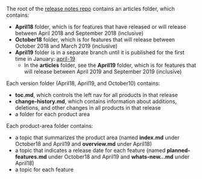 The root of the [release notes repo](https://github.com/MicrosoftDocs/BusinessApplication-ReleaseNotes) contains an articles folder, which contains: 
- **April18** folder, which is for features that have released or will release between April 2018 and September 2018 (inclusive)
- **October18** folder, which is for features that will release between October 2018 and March 2019 (inclusive)
- **April19** folder is in a separate branch until it is published for the first time in January: [april-19](https://github.com/MicrosoftDocs/BusinessApplication-ReleaseNotes/tree/april-19/articles/April19)
	- In the **articles** folder, see the **April19** folder, which is for features that will release between April 2019 and September 2019 (inclusive)


Each version folder (April18, April19, and October10) contains:
- **toc.md**, which controls the left nav for all products in that release
- **change-history.md**, which contains information about additions, deletions, and other changes in all products in that release
- a folder for each product area



Each product-area folder contains:
- a topic that summarizes the product area (named **index.md** under October18 and April19 and **overview.md** under April18)
- a topic that indicates a release date for each feature (named **planned-features.md** under October18 and April19 and **whats-new…md** under April18)
- a topic for each feature
